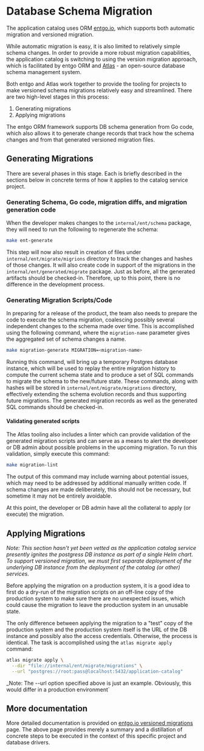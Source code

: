 <!---
  SPDX-FileCopyrightText: (C) 2025 Intel Corporation
  SPDX-License-Identifier: Apache-2.0
-->
# Database Schema Migration

The application catalog uses ORM [entgo.io], which supports both automatic migration and versioned migration.

While automatic migration is easy, it is also limited to relatively simple schema changes. In order to provide
a more robust migration capabilities, the application catalog is switching to using the version migration approach, which
is facilitated by entgo ORM and [Atlas] - an open-source database schema management system.

Both entgo and Atlas work together to provide the tooling for projects to make versioned schema migrations 
relatively easy and streamlined. There are two high-level stages in this process:

1) Generating migrations
2) Applying migrations

The entgo ORM framework supports DB schema generation from Go code, which also allows it to generate 
change records that track how the schema changes and from that generated versioned migration files.

## Generating Migrations
There are several phases in this stage. Each is briefly described in the sections below in concrete terms of
how it applies to the catalog service project.

### Generating Schema, Go code, migration diffs, and migration generation code
When the developer makes changes to the `internal/ent/schema` package, they will need to run the following to regenerate
the schema:
```bash
make ent-generate
```

This step will now also result in creation of files under `internal/ent/migrate/migrions`
directory to track the changes and hashes of those changes. It will also create code in support of the migrations 
in the `internal/ent/generated/migrate` package. Just as before, all the generated artifacts should be checked-in.
Therefore, up to this point, there is no difference in the development process.

### Generating Migration Scripts/Code

In preparing for a release of the product, the team also needs to prepare the code to execute the schema migration,
coalescing possibly several independent changes to the schema made over time. This is accomplished using the following
command,  where the `migration-name` parameter gives the aggregated set of schema changes a name.
```bash
make migration-generate MIGRATION=<migration-name>
```

Running this command, will bring up a temporary Postgres database instance, which will be used to replay the
entire migration history to compute the current schema state and to produce a set of SQL commands to migrate the schema
to the new/future state. These commands, along with hashes will be stored in `internal/ent/migrate/migrations` directory,
effectively extending the schema evolution records and thus supporting future migrations. The generated migration
records as well as the generated SQL commands should be checked-in.

#### Validating generated scripts

The Atlas tooling also includes a linter which can provide validation of the generated migration scripts and
can serve as a means to alert the developer or DB admin about possible problems in the upcoming migration.
To run this validation, simply execute this command:
```bash
make migration-lint
```
The output of this command may include warning about potential issues, which may need to be addressed by
additional manually written code. If schema changes are made deliberately, this should not be necessary, but sometime
it may not be entirely avoidable.

At this point, the developer or DB admin have all the collateral to apply (or execute) the migration.

## Applying Migrations

_Note: This section hasn't yet been vetted as the application catalog service presently ignites the postgress
DB instance as part of a single Helm chart. To support versioned migration, we must first separate deployment
of the underlying DB instance from the deployment of the catalog (or other) services._

Before applying the migration on a production system, it is a good idea to first do a dry-run of the migration
scripts on an off-line copy of the production system to make sure there are no unexpected issues, which could
cause the migration to leave the production system in an unusable state.

The only difference between applying the migration to a "test" copy of the production system and the production
system itself is the URL of the DB instance and possibly also the access credentials. Otherwise, the process
is identical. The task is accomplished using the `atlas migrate apply` command:

```bash
atlas migrate apply \
  --dir "file://internal/ent/migrate/migrations" \
  --url "postgres://root:pass@localhost:5432/application-catalog"
```

_Note: The --url option specified above is just an example. Obviously, this would differ in a production environment`

## More documentation

More detailed documentation is provided on [entgo.io versioned migrations] page. The above page provides merely a summary and a distillation 
of concrete steps to be executed in the context of this specific project and database drivers.


[entgo.io]: https://entgo.io/docs/versioned-migrations/
[Atlas]: https://atlasgo.io/getting-started/
[Postgres]: https://www.postgresql.org/
[entgo.io versioned migrations]: https://entgo.io/docs/versioned-migrations/
